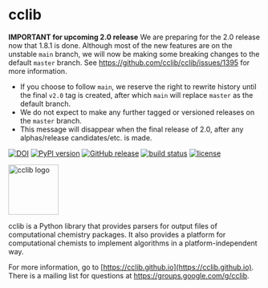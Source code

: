 # cclib

**IMPORTANT for upcoming 2.0 release** We are preparing for the 2.0 release now that 1.8.1 is done.
Although most of the new features are on the unstable `main` branch, we will now be making some breaking changes to the default `master` branch.
See https://github.com/cclib/cclib/issues/1395 for more information.

- If you choose to follow `main`, we reserve the right to rewrite history until the final `v2.0` tag is created, after which `main` will replace `master` as the default branch.
- We do not expect to make any further tagged or versioned releases on the `master` branch.
- This message will disappear when the final release of 2.0, after any alphas/release candidates/etc. is made.

[![DOI](https://zenodo.org/badge/DOI/10.5281/zenodo.8280878.svg)](https://doi.org/10.5281/zenodo.8280878)
[![PyPI version](http://img.shields.io/pypi/v/cclib.svg?style=flat)](https://pypi.python.org/pypi/cclib)
[![GitHub release](https://img.shields.io/github/release/cclib/cclib.svg?style=flat)](https://github.com/cclib/cclib/releases)
[![build status](https://github.com/cclib/cclib/actions/workflows/ci.yml/badge.svg?branch=master)](https://github.com/cclib/cclib/actions/workflows/ci.yml)
[![license](http://img.shields.io/badge/license-BSD-blue.svg?style=flat)](https://github.com/cclib/cclib/blob/master/LICENSE)

<img src="./logo.png" alt="cclib logo" width="100" />

cclib is a Python library that provides parsers for output files of computational chemistry packages. It also provides a platform for computational chemists to implement algorithms in a platform-independent way.

For more information, go to [https://cclib.github.io](https://cclib.github.io). There is a mailing list for questions at https://groups.google.com/g/cclib.
